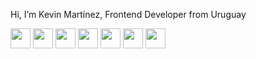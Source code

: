 <body>
  <div>
    <p style="display: inline-flex; align-items: center; flex-direction: row;">Hi, I’m Kevin Martínez, Frontend Developer from Uruguay</p>
  </div>
  <div>
    <div style="display= flex; flex-direction: row;">
      <img style="width: 2rem;" src="https://img.icons8.com/?size=100&id=20909&format=png&color=000000"/>
      <img style="width: 2rem;" src="https://img.icons8.com/?size=100&id=21278&format=png&color=000000"/>
      <img style="width: 2rem;" src="https://img.icons8.com/?size=100&id=108784&format=png&color=000000"/>
      <img style="width: 2rem;" src="https://img.icons8.com/?size=100&id=SrDTEN0d3OPH&format=png&color=000000"/>
      <img style="width: 2rem;" src="https://img.icons8.com/?size=100&id=4PiNHtUJVbLs&format=png&color=000000"/>
      <img style="width: 2rem;" src="https://img.icons8.com/?size=100&id=PndQWK6M1Hjo&format=png&color=000000"/>
      <img style="width: 2rem;" src="https://img.icons8.com/?size=100&id=asWSSTBrDlTW&format=png&color=000000"/>
    </div>
  </div>
</body>
